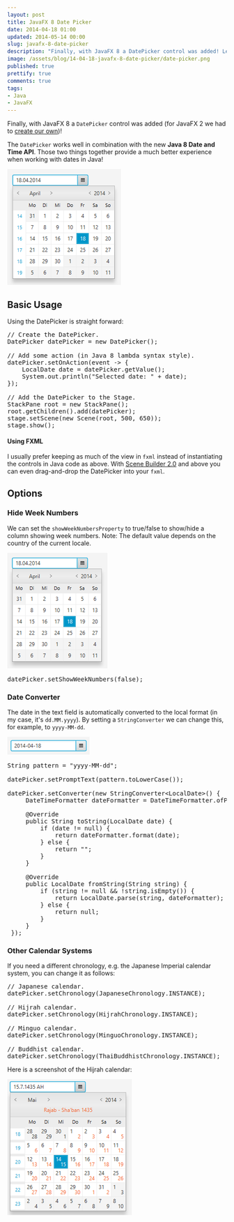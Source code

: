 ```yaml
---
layout: post
title: JavaFX 8 Date Picker
date: 2014-04-18 01:00
updated: 2014-05-14 00:00
slug: javafx-8-date-picker
description: "Finally, with JavaFX 8 a DatePicker control was added! Learn how to use it, together with the new Java 8 Date and Time API."
image: /assets/blog/14-04-18-javafx-8-date-picker/date-picker.png
published: true
prettify: true
comments: true
tags:
- Java
- JavaFX
---
```


Finally, with JavaFX 8 a `DatePicker` control was added (for JavaFX 2 we had to [create our own](/blog/javafx-2-date-picker))! 

The `DatePicker` works well in combination with the new **Java 8 Date and Time API**. Those two things together provide a much better experience when working with dates in Java!

![JavaFX Date Picker](/assets/blog/14-04-18-javafx-8-date-picker/date-picker.png)


## Basic Usage

Using the DatePicker is straight forward:

<pre class="prettyprint lang-java">
// Create the DatePicker.
DatePicker datePicker = new DatePicker();

// Add some action (in Java 8 lambda syntax style).
datePicker.setOnAction(event -> {
    LocalDate date = datePicker.getValue();
    System.out.println("Selected date: " + date);
});

// Add the DatePicker to the Stage.
StackPane root = new StackPane();
root.getChildren().add(datePicker);
stage.setScene(new Scene(root, 500, 650));
stage.show();
</pre>

#### Using FXML

I usually prefer keeping as much of the view in `fxml` instead of instantiating the controls in Java code as above. With [Scene Builder 2.0](http://www.oracle.com/technetwork/java/javase/downloads/javafxscenebuilder-info-2157684.html) and above you can even drag-and-drop the DatePicker into your `fxml`.


## Options

### Hide Week Numbers

We can set the `showWeekNumbersProperty` to true/false to show/hide a column showing week numbers. Note: The default value depends on the country of the current locale. 

![JavaFX Date Picker No Weeks](/assets/blog/14-04-18-javafx-8-date-picker/date-picker-no-weeks.png)

<pre class="prettyprint lang-java">
datePicker.setShowWeekNumbers(false);
</pre>


### Date Converter

The date in the text field is automatically converted to the local format (in my case, it's `dd.MM.yyyy`). By setting a `StringConverter` we can change this, for example, to `yyyy-MM-dd`.

![JavaFX Date Picker Converter](/assets/blog/14-04-18-javafx-8-date-picker/date-picker-converter.png)

<pre class="prettyprint lang-java">
String pattern = "yyyy-MM-dd";

datePicker.setPromptText(pattern.toLowerCase());

datePicker.setConverter(new StringConverter&lt;LocalDate&gt;() {
     DateTimeFormatter dateFormatter = DateTimeFormatter.ofPattern(pattern);

     @Override 
     public String toString(LocalDate date) {
         if (date != null) {
             return dateFormatter.format(date);
         } else {
             return "";
         }
     }

     @Override 
     public LocalDate fromString(String string) {
         if (string != null &amp;&amp; !string.isEmpty()) {
             return LocalDate.parse(string, dateFormatter);
         } else {
             return null;
         }
     }
 });
</pre>


### Other Calendar Systems

If you need a different chronology, e.g. the Japanese Imperial calendar system, you can change it as follows:

<pre class="prettyprint lang-java">
// Japanese calendar.
datePicker.setChronology(JapaneseChronology.INSTANCE);

// Hijrah calendar.
datePicker.setChronology(HijrahChronology.INSTANCE);

// Minguo calendar.
datePicker.setChronology(MinguoChronology.INSTANCE);

// Buddhist calendar.
datePicker.setChronology(ThaiBuddhistChronology.INSTANCE);
</pre>

Here is a screenshot of the Hijrah calendar:

![Hijrah Calendar](/assets/blog/14-04-18-javafx-8-date-picker/hijrah-calendar.png)



